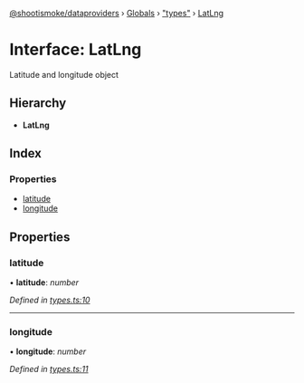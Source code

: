 [@shootismoke/dataproviders](../README.md) › [Globals](../globals.md) › ["types"](../modules/_types_.md) › [LatLng](_types_.latlng.md)

# Interface: LatLng

Latitude and longitude object

## Hierarchy

* **LatLng**

## Index

### Properties

* [latitude](_types_.latlng.md#latitude)
* [longitude](_types_.latlng.md#longitude)

## Properties

###  latitude

• **latitude**: *number*

*Defined in [types.ts:10](https://github.com/shootismoke/common/blob/3cf9705/packages/dataproviders/src/types.ts#L10)*

___

###  longitude

• **longitude**: *number*

*Defined in [types.ts:11](https://github.com/shootismoke/common/blob/3cf9705/packages/dataproviders/src/types.ts#L11)*
